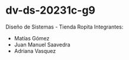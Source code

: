 # dv-ds-20231c-g9
Diseño de Sistemas - Tienda Ropita
Integrantes:
* Matías Gómez
* Juan Manuel Saavedra
* Adriana Vasquez
